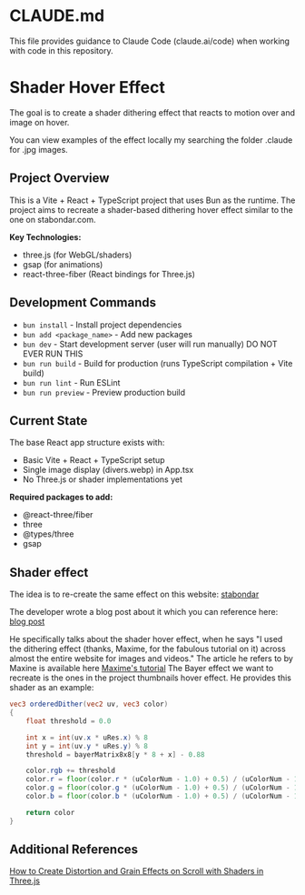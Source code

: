 # CLAUDE.md

This file provides guidance to Claude Code (claude.ai/code) when working with code in this repository.

# Shader Hover Effect

The goal is to create a shader dithering effect that reacts to motion over and image on hover.

You can view examples of the effect locally my searching the folder .claude for .jpg images.

## Project Overview

This is a Vite + React + TypeScript project that uses Bun as the runtime. The project aims to recreate a shader-based dithering hover effect similar to the one on stabondar.com.

**Key Technologies:**

- three.js (for WebGL/shaders)
- gsap (for animations)
- react-three-fiber (React bindings for Three.js)

## Development Commands

- `bun install` - Install project dependencies
- `bun add <package_name>` - Add new packages
- `bun dev` - Start development server (user will run manually) DO NOT EVER RUN THIS
- `bun run build` - Build for production (runs TypeScript compilation + Vite build)
- `bun run lint` - Run ESLint
- `bun run preview` - Preview production build

## Current State

The base React app structure exists with:

- Basic Vite + React + TypeScript setup
- Single image display (divers.webp) in App.tsx
- No Three.js or shader implementations yet

**Required packages to add:**

- @react-three/fiber
- three
- @types/three
- gsap

## Shader effect

The idea is to re-create the same effect on this website:
[stabondar](https://www.stabondar.com)

The developer wrote a blog post about it which you can reference here: [blog post](https://tympanus.net/codrops/2025/03/25/stas-bondar-25-the-code-techniques-behind-a-next-level-portfolio/)

He specifically talks about the shader hover effect, when he says "I used the dithering effect (thanks, Maxime, for the fabulous tutorial on it) across almost the entire website for images and videos." The article he refers to by Maxine is available here [Maxime's tutorial](https://blog.maximeheckel.com/posts/the-art-of-dithering-and-retro-shading-web/)
The Bayer effect we want to recreate is the ones in the project thumbnails hover effect. He provides this shader as an example:

```glsl
vec3 orderedDither(vec2 uv, vec3 color)
{
    float threshold = 0.0

    int x = int(uv.x * uRes.x) % 8
    int y = int(uv.y * uRes.y) % 8
    threshold = bayerMatrix8x8[y * 8 + x] - 0.88

    color.rgb += threshold
    color.r = floor(color.r * (uColorNum - 1.0) + 0.5) / (uColorNum - 1.0)
    color.g = floor(color.g * (uColorNum - 1.0) + 0.5) / (uColorNum - 1.0)
    color.b = floor(color.b * (uColorNum - 1.0) + 0.5) / (uColorNum - 1.0)

    return color
}

```

## Additional References

[How to Create Distortion and Grain Effects on Scroll with Shaders in Three.js](https://tympanus.net/codrops/2024/07/18/how-to-create-distortion-and-grain-effects-on-scroll-with-shaders-in-three-js/)
